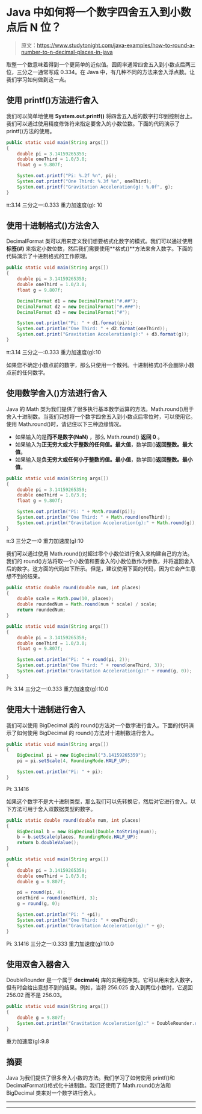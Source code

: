 # Java 中如何将一个数字四舍五入到小数点后 N 位？

> 原文：<https://www.studytonight.com/java-examples/how-to-round-a-number-to-n-decimal-places-in-java>

取整一个数意味着得到一个更简单的近似值。圆周率通常四舍五入到小数点后两三位，三分之一通常写成 0.334。在 Java 中，有几种不同的方法来舍入浮点数。让我们学习如何做到这一点。

## 使用 printf()方法进行舍入

我们可以简单地使用 **System.out.printf()** 将四舍五入后的数字打印到控制台上。我们可以通过使用精度修饰符来指定要舍入的小数位数。下面的代码演示了 printf()方法的使用。

```java
public static void main(String args[])
{
	double pi = 3.14159265359;
	double oneThird = 1.0/3.0;
	float g = 9.807f;

	System.out.printf("Pi: %.2f %n", pi);
	System.out.printf("One Third: %.3f %n", oneThird);
	System.out.printf("Gravitation Acceleration(g): %.0f", g);
}
```

π:3.14
三分之一:0.333
重力加速度(g): 10

## 使用十进制格式()方法舍入

DecimalFormat 类可以用来定义我们想要格式化数字的模式。我们可以通过使用**标签(#)** 来指定小数位数，然后我们需要使用**格式()**方法来舍入数字。下面的代码演示了十进制格式的工作原理。

```java
public static void main(String args[])
{
	double pi = 3.14159265359;
	double oneThird = 1.0/3.0;
	float g = 9.807f;

	DecimalFormat d1 = new DecimalFormat("#.##");
	DecimalFormat d2 = new DecimalFormat("#.###");
	DecimalFormat d3 = new DecimalFormat("#");

	System.out.println("Pi: " + d1.format(pi));
	System.out.println("One Third: " + d2.format(oneThird));
	System.out.print("Gravitation Acceleration(g):" + d3.format(g));
}
```

π:3.14
三分之一:0.333
重力加速度(g):10

如果您不确定小数点前的数字，那么只使用一个散列。十进制格式()不会删除小数点前的任何数字。

## 使用数学舍入()方法进行舍入

Java 的 Math 类为我们提供了很多执行基本数学运算的方法。Math.round()用于舍入十进制数。当我们只想将一个数字四舍五入到小数点后零位时，可以使用它。使用 Math.round()时，请记住以下三种边缘情况。

*   如果输入的是**而不是数字(NaN)** ，那么 Math.round() **返回 0** 。
*   如果输入为**正无穷大或大于整数的任何值。最大值**，数学圆()**返回整数。最大值**。
*   如果输入是**负无穷大或任何小于整数的值。最小值**，数学圆()**返回整数。最小值**。

```java
public static void main(String args[])
{
	double pi = 3.14159265359;
	double oneThird = 1.0/3.0;
	float g = 9.807f;

	System.out.println("Pi: " + Math.round(pi));
	System.out.println("One Third: " + Math.round(oneThird));
	System.out.println("Gravitation Acceleration(g):" + Math.round(g));
}
```

π:3
三分之一:0
重力加速度(g):10

我们可以通过使用 Math.round()对超过零个小数位进行舍入来构建自己的方法。我们的 round()方法将取一个小数值和要舍入的小数位数作为参数，并将返回舍入后的数字。这方面的代码如下所示。但是，建议使用下面的代码，因为它会产生意想不到的结果。

```java
public static double round(double num, int places)
{
    double scale = Math.pow(10, places);
    double roundedNum = Math.round(num * scale) / scale;
    return roundedNum;
}

public static void main(String args[])
{
	double pi = 3.14159265359;
	double oneThird = 1.0/3.0;
	float g = 9.807f;

	System.out.println("Pi: " + round(pi, 2));
	System.out.println("One Third: " + round(oneThird, 3));
	System.out.println("Gravitation Acceleration(g):" + round(g, 0));
}
```

Pi: 3.14
三分之一:0.333
重力加速度(g):10.0

## 使用大十进制进行舍入

我们可以使用 BigDecimal 类的 round()方法对一个数字进行舍入。下面的代码演示了如何使用 BigDecimal 的 round()方法对十进制数进行舍入。

```java
public static void main(String args[])
{
	BigDecimal pi = new BigDecimal("3.14159265359");
	pi = pi.setScale(4, RoundingMode.HALF_UP);

	System.out.println("Pi: " + pi);
}
```

Pi: 3.1416

如果这个数字不是大十进制类型，那么我们可以先转换它，然后对它进行舍入。以下方法可用于舍入双数据类型的数字。

```java
public static double round(double num, int places)
{
	BigDecimal b = new BigDecimal(Double.toString(num));
	b = b.setScale(places, RoundingMode.HALF_UP);
	return b.doubleValue();
}

public static void main(String args[])
{
	double pi = 3.14159265359;
	double oneThird = 1.0/3.0;
	double g = 9.807f;

	pi = round(pi, 4);
	oneThird = round(oneThird, 3);
	g = round(g, 0);

	System.out.println("Pi: " +pi);
	System.out.println("One Third: " + oneThird);
	System.out.println("Gravitation Acceleration(g):" + g);
}
```

Pi: 3.1416
三分之一:0.333
重力加速度(g):10.0

## 使用双舍入器舍入

DoubleRounder 是一个属于 **decimal4j** 库的实用程序类。它可以用来舍入数字，但有时会给出意想不到的结果。例如，当将 256.025 舍入到两位小数时，它返回 256.02 而不是 256.03。

```java
public static void main(String args[])
{
	double g = 9.807f;
	System.out.println("Gravitation Acceleration(g):" + DoubleRounder.round(g, 1);
}
```

重力加速度(g):9.8

## 摘要

Java 为我们提供了很多舍入小数的方法。我们学习了如何使用 printf()和 DecimalFormat()格式化十进制数。我们还使用了 Math.round()方法和 BigDecimal 类来对一个数字进行舍入。

* * *

* * *